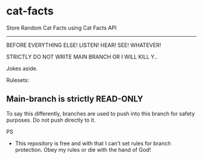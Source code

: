 # cat-facts
Store Random Cat Facts using Cat Facts API

----------------------------------------------------------------------------

BEFORE EVERYTHING ELSE!
LISTEN! HEAR! SEE! WHATEVER!

STRICTLY DO NOT WRITE MAIN BRANCH OR I WILL KILL Y..

Jokes aside.

Rulesets:

## Main-branch is strictly READ-ONLY
To say this differently, branches are used to push into this branch for safety purposes. Do not push directly to it.




PS
- This repository is free and with that I can't set rules for branch protection. Obey my rules or die with the hand of God!
